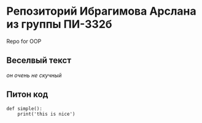 # Репозиторий Ибрагимова Арслана из группы ПИ-332б
Repo for OOP
## Веселвый текст
*он очень не скучный*
## Питон код
```
def simple():
	print('this is nice')
```
